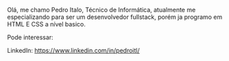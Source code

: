 Olá, me chamo Pedro Italo, Técnico de Informática, atualmente me especializando para ser um desenvolvedor fullstack, porém ja programo em HTML E CSS a nível basico. 

Pode interessar: 

LinkedIn: https://www.linkedin.com/in/pedroitl/
